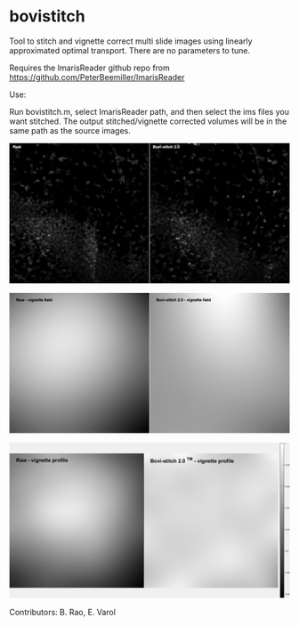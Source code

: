 # bovistitch


Tool to stitch and vignette correct multi slide images using linearly approximated optimal transport. There are no parameters to tune.

Requires the ImarisReader github repo from https://github.com/PeterBeemiller/ImarisReader

Use:

Run bovistitch.m, select ImarisReader path, and then select the ims files you want stitched. The output stitched/vignette corrected volumes will be in the same path as the source images.

![Demo](https://github.com/evarol/bovistitch/blob/master/fig_4.png)

![Demo](https://github.com/evarol/bovistitch/blob/master/fig_5.png)

![Demo](https://github.com/evarol/bovistitch/blob/master/fig_3.png)

Contributors: B. Rao, E. Varol
